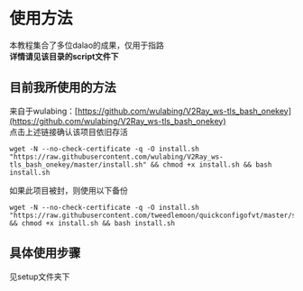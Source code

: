 # 使用方法
本教程集合了多位dalao的成果，仅用于指路  
**详情请见该目录的script文件下**

## 目前我所使用的方法

来自于wulabing：[https://github.com/wulabing/V2Ray_ws-tls_bash_onekey](https://github.com/wulabing/V2Ray_ws-tls_bash_onekey)  
点击上述链接确认该项目依旧存活
```
wget -N --no-check-certificate -q -O install.sh "https://raw.githubusercontent.com/wulabing/V2Ray_ws-tls_bash_onekey/master/install.sh" && chmod +x install.sh && bash install.sh
```
如果此项目被封，则使用以下备份
```
wget -N --no-check-certificate -q -O install.sh "https://raw.githubusercontent.com/tweedlemoon/quickconfigofvt/master/scripts/wulabing/install.sh" && chmod +x install.sh && bash install.sh
```

## 具体使用步骤
见setup文件夹下